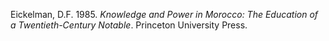Eickelman, D.F. 1985. *Knowledge and Power in Morocco: The Education of a Twentieth-Century Notable*. Princeton University Press.
